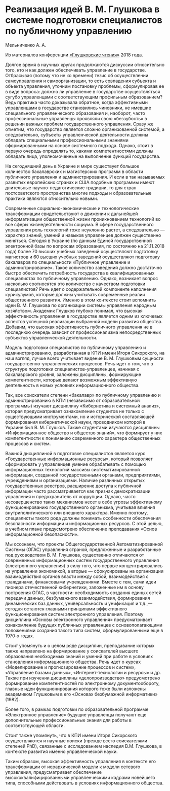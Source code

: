 # Реализация идей В. М. Глушкова в системе подготовки специалистов по публичному управлению

Мельниченко А. А.

Из материалов конференции [«Глушковские чтения»](index.md) 2018 года.

Долгое время в научных кругах продолжаются дискуссии относительно того, кто и как должен обеспечивать управление в государстве. Отбрасывая (потому что не ко времени) тезис об осуществлении самоуправления и самоорганизации, то есть совпадения субъекта и объекта управления, уточним постановку проблемы, сформулировав ее в виде вопроса: должно ли управление в государстве осуществляться сугубо управленцами с соответствующим профильным образованием? Ведь практика часто доказывала обратное, когда эффективными управленцами в государстве становились чиновники, не имевшие специального управленческого образования и, наоборот, часто профессиональные управленцы проявляли свою «беззубость» в решении важных проблем государственного управления. Сразу же отметим, что государство является сложно организованной системой, а следовательно, субъекты управленческой деятельности должны обладать специальными профессиональными знаниями сформированными на основе системного подхода. Однако, стоит в первую очередь определять то, какими компетентностями должны обладать лица, уполномоченные на выполнение функций государства.

На сегодняшний день в Украине и мире существует большое количество бакалаврских и магистерских программ в области публичного управления и администрирования. И если в так называемых развитых европейских странах и США подобные программы имеют длительные научно-педагогические традиции, то для стран постсоветского пространства многие подходы и образовательные практики являются относительно новыми.

Современные социально-экономические и технологические трансформации свидетельствуют о движении к дальнейшей информатизации общественной жизни проникновением технологий во все сферы жизнедеятельности социума. В сфере государственного управления роль технологий тоже неуклонно растет, а следовательно — характер знаний, умений и навыков управленцев должен существенно меняться. Сегодня в Украине (по данным Единой государственной электронной базы по вопросам образования, по состоянию на 21.11.2018 года) более 70 высших учебных заведений осуществляют подготовку магистров и 60 высших учебных заведений осуществляют подготовку бакалавров по специальности «Публичное управление и администрирование». Такое количество заведений должно достаточно быстро обеспечить потребность государства в квалифицированных специалистах по публичному управлению. Однако, возникает вопрос насколько соотносятся это количество с качеством подготовки специалистов? Речь идет о содержательной компоненте наполнения курикулумов, которые должны учитывать современные реалии общественного развития. Именно в этом контексте стоит вспомнить идеи В. М. Глушкова по организации системы управления народным хозяйством. Академик Глушков глубоко понимал, что высокая эффективность управления в государстве является одним из ключевых аспектов успешной реализации выбранной модели развития общества. Добавим, что высокая эффективность публичного управления не в последнюю очередь зависит от профессионализма непосредственных субъектов управленческой деятельности.

Модель подготовки специалистов по публичному управлению и администрированию, разработанная в КПИ имени Игоря Сикорского, на наш взгляд, лучше всего учитывает видение В. М. Глушковым сущности государственно-управленческих процессов. Речь идет о том, что в структуре подготовки специалистов-управленцев, начиная с бакалаврского уровня, заложены дисциплины, формирующие компетентности, которые делают возможным эффективную деятельность в новых условиях информационного общества.

Так, все соискатели степени «бакалавр» по публичному управлению и администрированию в КПИ (независимо от образовательной программы) изучают дисциплину «Кибернетика и системный анализ», которая предусматривает ознакомление студентов не только с существующими инструментами, но и исторической составляющей формирования кибернетической науки, проводником которой в Украине был В. М. Глушков. Также студентами изучаются дисциплины «Информационное общество и общество знаний», что формирует у них компетентности к пониманию современного характера общественных процессов и систем.

Важной дисциплиной в подготовке специалистов является курс «Государственные информационные ресурсы», который позволяет сформировать у управленцев умение обрабатывать с помощью информационных технологий массивы систематизированной информации, созданной государственными органами, предприятиями, учреждениями и организациями. Наличие различных открытых государственных реестров, расширение доступа к публичной информации часто рассматривается как признак демократизации управления и предохранитель от коррупции. Однако, часто несовершенство таких механизмов несет в себе угрозы эффективному функционированию государственного организма, учитывая влияния внутриполитического или внешнего характера. Именно поэтому, специалисты такого рода должны понимать особенности обеспечения безопасности информации и информационных ресурсов. С этой целью, в учебном плане предусмотрено обеспечение преподавания «Основ информационной безопасности».

Мы осознаем, что проекты Общегосударственной Автоматизированной Системы (ОГАС) управления страной, предложенные и разработанные под руководством В. М. Глушкова, существенно отличаются от современных информационных систем государственного управления (электронного управления) в силу того, что первые концентрировались на управлении экономикой, а вторые — сфокусированы на организации взаимодействия органов власти между собой, взаимодействия с гражданами, финансовыми учреждениями. Вместе с тем, сами идеи пионера отечественной кибернетики, заложенные им в основу построения ОГАС, в частности: необходимость создания единых сетей передачи данных, безбумажного взаимодействия, формирования динамических баз данных, универсальность и унификация и т.д.,— сегодня остаются главными принципами эффективного функционирования систем электронного управления. Поэтому дисциплина «Основы электронного управления» предусматривает ознакомление будущих публичных управленцев с основополагающими положениями создания такого типа систем, сформулированными еще в 1970-х годах.

Стоит упомянуть и о целом ряде дисциплин, преподавание которых также направлено на формирование у соискателей высшего образования необходимых знаний и умений при работе в условиях становления информационного общества. Речь идет о курсах «Моделирование и прогнозирование процессов и систем», «Управление базами данных», «Интернет-технологии и ресурсы» и др. Также при изучении дисциплины «делопроизводство» предусмотрено формирование компетентностей по электронному документообороту, главные идеи функционирования которого тоже были изложены академиком Глушковым в его «Основах безбумажной информатики» (1982).

Более того, в рамках подготовки по образовательной программе «Электронное управление» будущие управленцы получают еще дополнительные профессиональные знания для работы в соответствующей области.

Стоит также упомянуть, что в КПИ имени Игоря Сикорского осуществляются и научные поиски (прежде всего соискателями степеней PhD), связанные с исследованием наследия В.М. Глушкова, в контексте развития именно управленческой науки.

Таким образом, высокая эффективность управления в контексте его трансформации от иерархической модели к модели сетевого управления, предусматривает обеспечение высококвалифицированными управленческими кадрами новейшего типа, способными действовать в условиях информационного общества.